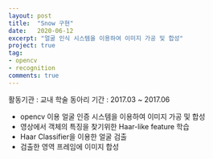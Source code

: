 ```yaml
---
layout: post
title:  "Snow 구현"
date:   2020-06-12
excerpt: "얼굴 인식 시스템을 이용하여 이미지 가공 및 합성"
project: true
tag:
- opencv
- recognition
comments: true
---
```


활동기관 : 교내 학술 동아리 
기간 : 2017.03 ~ 2017.06

* opencv 이용 얼굴 인증 시스템을 이용하여 이미지 가공 및 합성 
* 영상에서 객체의 특징을 찾기위한 Haar-like feature 학습 
* Haar Classifier을 이용한 얼굴 검출 
* 검출한 영역 프레임에 이미지 합성



